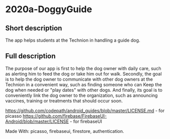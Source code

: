 # 2020a-DoggyGuide


## Short description
The app helps students at the Technion in handling a guide dog.

## Full description
The purpose of our app is first to help the dog owner with daily care,
such as alerting him to feed the dog or take him out for walk.
Secondly, the goal is to help the dog owner to communicate with other dog owners
at the Technion in a convenient way,
such as finding someone who can Keep the dog when needed or "play dates" with other dogs.
And finally, its goal is to conveniently link the dog owner to the organization,
such as announcing vaccines, training or treatments that should occur soon.



https://github.com/codepath/android_guides/blob/master/LICENSE.md - for picasso
https://github.com/firebase/FirebaseUI-Android/blob/master/LICENSE - for firebaseUI

Made With:
  picasso,
  firebaseui,
  firestore,
  authentication.
